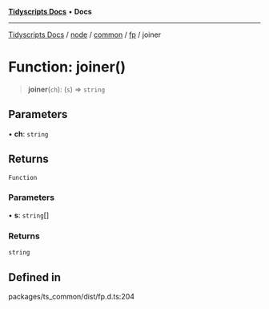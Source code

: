[**Tidyscripts Docs**](../../../../../../../README.md) • **Docs**

***

[Tidyscripts Docs](../../../../../../../globals.md) / [node](../../../../../README.md) / [common](../../../README.md) / [fp](../README.md) / joiner

# Function: joiner()

> **joiner**(`ch`): (`s`) => `string`

## Parameters

• **ch**: `string`

## Returns

`Function`

### Parameters

• **s**: `string`[]

### Returns

`string`

## Defined in

packages/ts\_common/dist/fp.d.ts:204
